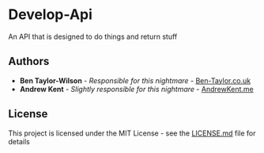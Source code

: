 # Develop-Api

An API that is designed to do things and return stuff

## Authors

* **Ben Taylor-Wilson** - *Responsible for this nightmare* - [Ben-Taylor.co.uk](https://www.ben-taylor.co.uk/)
* **Andrew Kent** - *Slightly responsible for this nightmare* - [AndrewKent.me](https://www.andrewkent.me/)

## License

This project is licensed under the MIT License - see the [LICENSE.md](LICENSE.md) file for details
